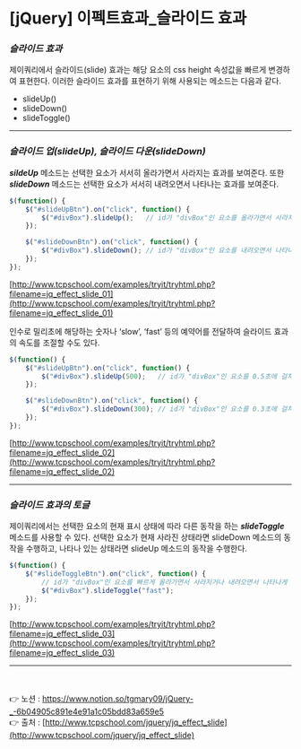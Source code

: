 # [jQuery] 이펙트효과_슬라이드 효과

### *슬라이드 효과*

제이쿼리에서 슬라이드(slide) 효과는 해당 요소의 css height 속성값을 빠르게 변경하여 표현한다.
이러한 슬라이드 효과를 표현하기 위해 사용되는 메소드는 다음과 같다.

- slideUp()
- slideDown()
- slideToggle()

---

### *슬라이드 업(slideUp), 슬라이드 다운(slideDown)*

***sildeUp*** 메소드는 선택한 요소가 서서히 올라가면서 사라지는 효과를 보여준다. 
또한 ***slideDown*** 메소드는 선택한 요소가 서서히 내려오면서 나타나는 효과를 보여준다.

```jsx
$(function() {
    $("#slideUpBtn").on("click", function() {
        $("#divBox").slideUp();   // id가 "divBox"인 요소를 올라가면서 사라지게 함.
    });

    $("#slideDownBtn").on("click", function() {
        $("#divBox").slideDown(); // id가 "divBox"인 요소를 내려오면서 나타나게 함.
    });
});
```

[http://www.tcpschool.com/examples/tryit/tryhtml.php?filename=jq_effect_slide_01](http://www.tcpschool.com/examples/tryit/tryhtml.php?filename=jq_effect_slide_01)

인수로 밀리초에 해당하는 숫자나 ‘slow’, ‘fast’ 등의 예약어를 전달하여 슬라이드 효과의 속도를 
조절할 수도 있다.

```jsx
$(function() {
    $("#slideUpBtn").on("click", function() {
        $("#divBox").slideUp(500);   // id가 "divBox"인 요소를 0.5초에 걸쳐 올라가면서 사라지게 함.
    });

    $("#slideDownBtn").on("click", function() {
        $("#divBox").slideDown(300); // id가 "divBox"인 요소를 0.3초에 걸쳐 내려오면서 나타나게 함.
    });
});
```

[http://www.tcpschool.com/examples/tryit/tryhtml.php?filename=jq_effect_slide_02](http://www.tcpschool.com/examples/tryit/tryhtml.php?filename=jq_effect_slide_02)

---

### *슬라이드 효과의 토글*

제이쿼리에서는 선택한 요소의 현재 표시 상태에 따라 다른 동작을 하는 ***slideToggle*** 메소드를 사용할 수 있다. 선택한 요소가 현재 사라진 상태라면 slideDown 메소드의 동작을 수행하고, 나타나 있는 상태라면 slideUp 메소드의 동작을 수행한다.

```jsx
$(function() {
    $("#slideToggleBtn").on("click", function() {
        // id가 "divBox"인 요소를 빠르게 올라가면서 사라지거나 내려오면서 나타나게 함.
        $("#divBox").slideToggle("fast");
    });
});
```

[http://www.tcpschool.com/examples/tryit/tryhtml.php?filename=jq_effect_slide_03](http://www.tcpschool.com/examples/tryit/tryhtml.php?filename=jq_effect_slide_03)

---

<br><br>
👉 노션 : https://www.notion.so/tgmary09/jQuery-_-6b04905c891e4e91a1c05bdd83a659e5
<br>
👉 출처 : [http://www.tcpschool.com/jquery/jq_effect_slide](http://www.tcpschool.com/jquery/jq_effect_slide)
